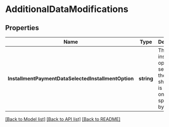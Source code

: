 # AdditionalDataModifications

## Properties

Name | Type | Description | Notes
------------ | ------------- | ------------- | -------------
**InstallmentPaymentDataSelectedInstallmentOption** | **string** | This is the installment option selected by the shopper. It is required only if specified by the user. | [optional] 

[[Back to Model list]](../README.md#documentation-for-models) [[Back to API list]](../README.md#documentation-for-api-endpoints) [[Back to README]](../README.md)


